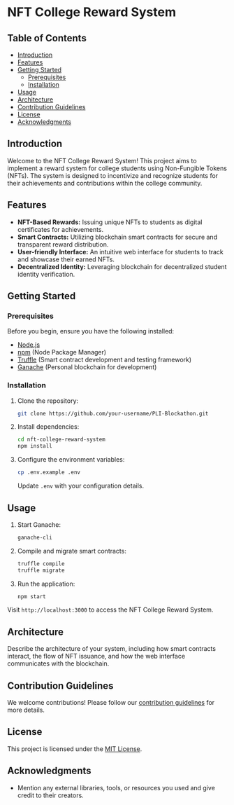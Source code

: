 # NFT College Reward System

## Table of Contents
- [Introduction](#introduction)
- [Features](#features)
- [Getting Started](#getting-started)
  - [Prerequisites](#prerequisites)
  - [Installation](#installation)
- [Usage](#usage)
- [Architecture](#architecture)
- [Contribution Guidelines](#contribution-guidelines)
- [License](#license)
- [Acknowledgments](#acknowledgments)

## Introduction

Welcome to the NFT College Reward System! This project aims to implement a reward system for college students using Non-Fungible Tokens (NFTs). The system is designed to incentivize and recognize students for their achievements and contributions within the college community.

## Features

- **NFT-Based Rewards:** Issuing unique NFTs to students as digital certificates for achievements.
- **Smart Contracts:** Utilizing blockchain smart contracts for secure and transparent reward distribution.
- **User-friendly Interface:** An intuitive web interface for students to track and showcase their earned NFTs.
- **Decentralized Identity:** Leveraging blockchain for decentralized student identity verification.

## Getting Started

### Prerequisites

Before you begin, ensure you have the following installed:

- [Node.js](https://nodejs.org/)
- [npm](https://www.npmjs.com/) (Node Package Manager)
- [Truffle](https://www.trufflesuite.com/) (Smart contract development and testing framework)
- [Ganache](https://www.trufflesuite.com/ganache) (Personal blockchain for development)

### Installation

1. Clone the repository:

    ```bash
    git clone https://github.com/your-username/PLI-Blockathon.git
    ```

2. Install dependencies:

    ```bash
    cd nft-college-reward-system
    npm install
    ```

3. Configure the environment variables:

    ```bash
    cp .env.example .env
    ```

    Update `.env` with your configuration details.

## Usage

1. Start Ganache:

    ```bash
    ganache-cli
    ```

2. Compile and migrate smart contracts:

    ```bash
    truffle compile
    truffle migrate
    ```

3. Run the application:

    ```bash
    npm start
    ```

Visit `http://localhost:3000` to access the NFT College Reward System.

## Architecture

Describe the architecture of your system, including how smart contracts interact, the flow of NFT issuance, and how the web interface communicates with the blockchain.

## Contribution Guidelines

We welcome contributions! Please follow our [contribution guidelines](CONTRIBUTING.md) for more details.

## License

This project is licensed under the [MIT License](LICENSE).

## Acknowledgments

- Mention any external libraries, tools, or resources you used and give credit to their creators.
